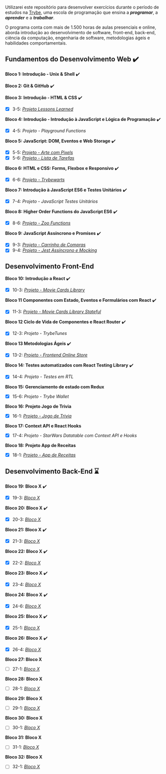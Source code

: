 Utilizarei este repositório para desenvolver exercícios durante o período de estudos na [Trybe](https://www.betrybe.com/), uma escola de programação que ensina a **_programar_**, a **_aprender_** e a **_trabalhar_**.

O programa conta com mais de 1.500 horas de aulas presenciais e online, aborda introdução ao desenvolvimento de software, front-end, back-end, ciência da computação, engenharia de software, metodologias ágeis e habilidades comportamentais.

## Fundamentos do Desenvolvimento Web ✔️

**Bloco 1: Introdução - Unix & Shell** ✔️

**Bloco 2: Git & GitHub** ✔️

**Bloco 3: Introdução - HTML & CSS** ✔️
- [X] 3-5: _[Projeto Lessons Learned](https://michaelcaxias.github.io/projects/lessons-learned/)_

**Bloco 4: Introdução - Introdução à JavaScript e Lógica de Programação** ✔️
- [X] 4-5: _Projeto - Playground Functions_

**Bloco 5: JavaScript: DOM, Eventos e Web Storage** ✔️
- [X] 5-5: _[Projeto - Arte com Pixels](https://github.com/michaelcaxias/pixels-art)_
- [X] 5-6: _[Projeto - Lista de Tarefas](https://github.com/michaelcaxias/html-todo-list)_

**Bloco 6: HTML e CSS: Forms, Flexbox e Responsivo** ✔️
- [X] 6-6: _[Projeto - Trybewarts](https://github.com/michaelcaxias/trybewarts)_

**Bloco 7: Introdução à JavaScript ES6 e Testes Unitários** ✔️
- [X] 7-4: _Projeto - JavaScript Testes Unitários_

**Bloco 8: Higher Order Functions do JavaScript ES6** ✔️
- [X] 8-6: _[Projeto - Zoo Functions](https://github.com/michaelcaxias/zoo-functions)_

**Bloco 9: JavaScript Assíncrono e Promises** ✔️
- [X] 9-3: _[Projeto - Carrinho de Compras](https://github.com/michaelcaxias/shopping-cart)_
- [X] 9-4: _[Projeto - Jest Assíncrono e Mocking](https://github.com/michaelcaxias/jest-unit-tests)_

## Desenvolvimento Front-End

**Bloco 10: Introdução a React** ✔️
- [X] 10-3: _[Projeto - Movie Cards Library](https://github.com/michaelcaxias/movie-cards-library)_

**Bloco 11 Componentes com Estado, Eventos e Formulários com React** ✔️
- [X] 11-3: _[Projeto - Movie Cards Library Stateful](https://github.com/michaelcaxias/movie-cards-library)_

**Bloco 12 Ciclo de Vida de Componentes e React Router** ✔️
- [X] 12-3: _Projeto - TrybeTunes_

**Bloco 13 Metodologias Ágeis** ✔️
- [X] 13-2: _[Projeto - Frontend Online Store](https://github.com/michaelcaxias/twelve-store)_

**Bloco 14: Testes automatizados com React Testing Library** ✔️
- [X] 14-4: _Projeto - Testes em RTL_

**Bloco 15: Gerenciamento de estado com Redux** 
- [X] 15-6: _Projeto - Trybe Wallet_

**Bloco 16: Projeto Jogo de Trivia** 
- [X] 16-1: _[Projeto - Jogo de Trivia](https://github.com/michaelcaxias/trivia-quiz)_

**Bloco 17: Context API e React Hooks** 
- [X] 17-4: _Projeto - StarWars Datatable com Context API e Hooks_

**Bloco 18: Projeto App de Receitas** 
- [X] 18-1: _[Projeto - App de Receitas](https://github.com/michaelcaxias/recipes-app)_

## Desenvolvimento Back-End ⌛

**Bloco 19: Bloco X** ✔️
- [X] 19-3: _[Bloco X]()_

**Bloco 20: Bloco X** ✔️
- [X] 20-3: _[Bloco X]()_

**Bloco 21: Bloco X** ✔️
- [X] 21-3:  _[Bloco X]()_

**Bloco 22: Bloco X** ✔️
- [X] 22-2: _[Bloco X]()_

**Bloco 23: Bloco X** ✔️
- [X] 23-4:  _[Bloco X]()_

**Bloco 24: Bloco X** ✔️
- [X] 24-6:  _[Bloco X]()_

**Bloco 25: Bloco X** ✔️
- [X] 25-1: _[Bloco X]()_

**Bloco 26: Bloco X** ✔️
- [X] 26-4: _[Bloco X]()_

**Bloco 27: Bloco X** 
- [ ] 27-1: _[Bloco X]()_

**Bloco 28: Bloco X** 
- [ ] 28-1: _[Bloco X]()_

**Bloco 29: Bloco X** 
- [ ] 29-1: _[Bloco X]()_

**Bloco 30: Bloco X** 
- [ ] 30-1: _[Bloco X]()_

**Bloco 31: Bloco X** 
- [ ] 31-1: _[Bloco X]()_

**Bloco 32: Bloco X** 
- [ ] 32-1: _[Bloco X]()_

